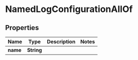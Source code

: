 

# NamedLogConfigurationAllOf


## Properties

| Name | Type | Description | Notes |
|------------ | ------------- | ------------- | -------------|
|**name** | **String** |  |  |



